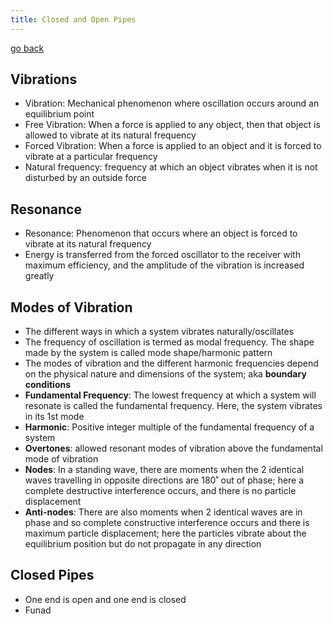 ```yaml
---
title: Closed and Open Pipes
---
```


[go back](11Subjects/11Physics.md)

## Vibrations
- Vibration: Mechanical phenomenon where oscillation occurs around an equilibrium point
- Free Vibration: When a force is applied to any object, then that object is allowed to vibrate at its natural frequency
- Forced Vibration: When a force is applied to an object and it is forced to vibrate at a particular frequency
- Natural frequency: frequency at which an object vibrates when it is not disturbed by an outside force

## Resonance
- Resonance: Phenomenon that occurs where an object is forced to vibrate at its natural frequency
- Energy is transferred from the forced oscillator to the receiver with maximum efficiency, and the amplitude of the vibration is increased greatly

## Modes of Vibration
- The different ways in which a system vibrates naturally/oscillates
- The frequency of oscillation is termed as modal frequency. The shape made by the system is called mode shape/harmonic pattern
- The modes of vibration and the different harmonic frequencies depend on the physical nature and dimensions of the system; aka **boundary conditions**
- **Fundamental Frequency**: The lowest frequency at which a system will resonate is called the fundamental frequency. Here, the system vibrates in its 1st mode
- **Harmonic**: Positive integer multiple of the fundamental frequency of a system
- **Overtones**: allowed resonant modes of vibration above the fundamental mode of vibration
- **Nodes**: In a standing wave, there are moments when the 2 identical waves travelling in opposite directions are 180˚ out of phase; here a complete destructive interference occurs, and there is no particle displacement
- **Anti-nodes**: There are also moments when 2 identical waves are in phase and so complete constructive interference occurs and there is maximum particle displacement; here the particles vibrate about the equilibrium position but do not propagate in any direction

## Closed Pipes
- One end is open and one end is closed
- Funad